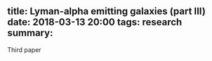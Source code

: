 title: Lyman-alpha emitting galaxies (part III)
date: 2018-03-13 20:00
tags: research
summary: 
---

Third paper
